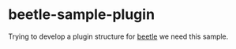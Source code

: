 beetle-sample-plugin
====================

Trying to develop a plugin structure for [beetle](https://github.com/cknv/beetle) we need this sample.
